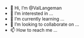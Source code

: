 - 👋 Hi, I’m @ValLangeman
- 👀 I’m interested in ...
- 🌱 I’m currently learning ...
- 💞️ I’m looking to collaborate on ...
- 📫 How to reach me ...

<!---
ValLangeman/ValLangeman is a ✨ special ✨ repository because its `README.md` (this file) appears on your GitHub profile.
You can click the Preview link to take a look at your changes.
--->
